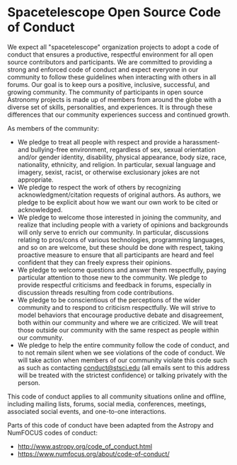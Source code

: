 # Spacetelescope Open Source Code of Conduct

We expect all "spacetelescope" organization projects to adopt a code of conduct
that ensures a productive, respectful environment for all open source
contributors and participants. We are committed to providing a strong and
enforced code of conduct and expect everyone in our community to follow these
guidelines when interacting with others in all forums. Our goal is to keep ours
a positive, inclusive, successful, and growing community. The community of
participants in open source Astronomy projects is made up of members from
around the globe with a diverse set of skills, personalities, and experiences.
It is through these differences that our community experiences success and
continued growth.

As members of the community:

- We pledge to treat all people with respect and provide a harassment-
  and bullying-free environment, regardless of sex, sexual orientation and/or
  gender identity, disability, physical appearance, body size, race,
  nationality, ethnicity, and religion. In particular, sexual language and
  imagery, sexist, racist, or otherwise exclusionary jokes are not appropriate.
- We pledge to respect the work of others by recognizing acknowledgment/citation
  requests of original authors. As authors, we pledge to be explicit about how
  we want our own work to be cited or acknowledged.
- We pledge to welcome those interested in joining the community, and realize
  that including people with a variety of opinions and backgrounds will only
  serve to enrich our community. In particular, discussions relating to
  pros/cons of various technologies, programming languages, and so on are
  welcome, but these should be done with respect, taking proactive measure to
  ensure that all participants are heard and feel confident that they can
  freely express their opinions.
- We pledge to welcome questions and answer them respectfully, paying
  particular attention to those new to the community. We pledge to provide
  respectful criticisms and feedback in forums, especially in discussion
  threads resulting from code contributions.
- We pledge to be conscientious of the perceptions of the wider community and
  to respond to criticism respectfully. We will strive to model behaviors that
  encourage productive debate and disagreement, both within our community and
  where we are criticized. We will treat those outside our community with the
  same respect as people within our community.
- We pledge to help the entire community follow the code of conduct, and to not
  remain silent when we see violations of the code of conduct. We will take
  action when members of our community violate this code such as such as
  contacting conduct@stsci.edu (all emails sent to this address will be
  treated with the strictest confidence) or talking privately with the person.

This code of conduct applies to all community situations online and offline,
including mailing lists, forums, social media, conferences, meetings,
associated social events, and one-to-one interactions.

Parts of this code of conduct have been adapted from the Astropy and NumFOCUS
codes of conduct:

- http://www.astropy.org/code_of_conduct.html
- https://www.numfocus.org/about/code-of-conduct/
